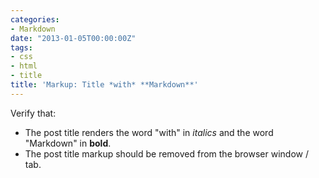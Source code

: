 ```yaml
---
categories:
- Markdown
date: "2013-01-05T00:00:00Z"
tags:
- css
- html
- title
title: 'Markup: Title *with* **Markdown**'
---
```


Verify that:

* The post title renders the word "with" in *italics* and the word "Markdown" in **bold**.
* The post title markup should be removed from the browser window / tab.